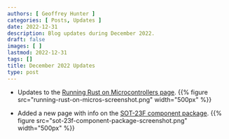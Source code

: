 ```yaml
---
authors: [ Geoffrey Hunter ]
categories: [ Posts, Updates ]
date: 2022-12-31
description: Blog updates during December 2022.
draft: false
images: [ ]
lastmod: 2022-12-31
tags: []
title: December 2022 Updates
type: post
---
```


* Updates to the [Running Rust on Microcontrollers page](/programming/languages/rust/running-rust-on-microcontrollers/).
    {{% figure src="running-rust-on-micros-screenshot.png" width="500px" %}}

* Added a new page with info on the [SOT-23F component package](/pcb-design/component-packages/sot-23f-component-package/).
    {{% figure src="sot-23f-component-package-screenshot.png" width="500px" %}}